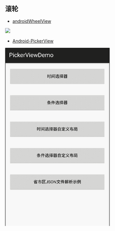 ## 滚轮

- [androidWheelView](https://github.com/weidongjian/androidWheelView)

![](https://github.com/weidongjian/androidWheelView/blob/master/photo/Gif_20161230_162613.gif)

- [Android-PickerView](https://github.com/Bigkoo/Android-PickerView)

![](https://github.com/Bigkoo/Android-PickerView/blob/master/preview/timepicker.gif)

